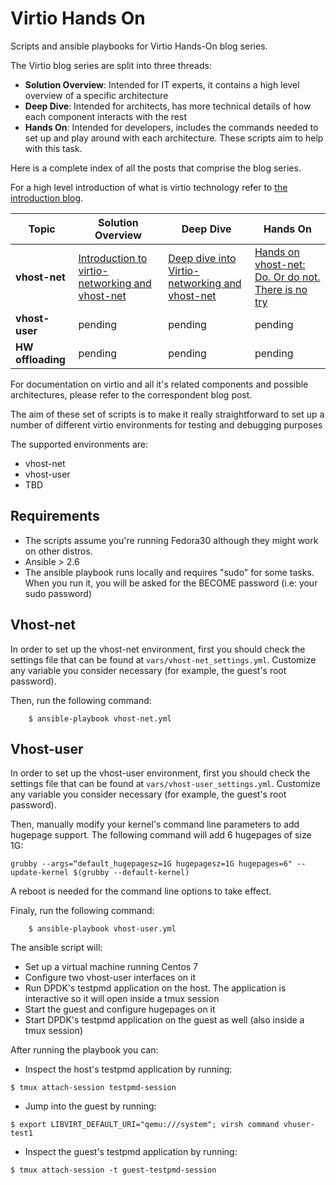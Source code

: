 # Virtio Hands On
Scripts and ansible playbooks for Virtio Hands-On blog series.

The Virtio blog series are split into three threads:

 - **Solution Overview**: Intended for IT experts, it contains a high level overview of a specific architecture
 - **Deep Dive**: Intended for architects, has more technical details of how each component interacts with the rest
 - **Hands On**: Intended for developers, includes the commands needed to set up and play around with each architecture. These scripts aim to help with this task.

Here is a complete index of all the posts that comprise the blog series.

For a high level introduction of what is virtio technology refer to [the introduction blog](https://www.redhat.com/en/blog/introducing-virtio-networking-combining-virtualization-and-networking-modern-it).


| Topic                                | Solution Overview | Deep Dive | Hands On |
|--------------------------------------|-------------------|-----------|----------|
| **vhost-net**           | [Introduction to virtio-networking and vhost-net](https://www.redhat.com/en/blog/introduction-virtio-networking-and-vhost-net)               | [Deep dive into Virtio-networking and vhost-net](https://www.redhat.com/en/blog/deep-dive-virtio-networking-and-vhost-net) | [Hands on vhost-net: Do. Or do not. There is no try](https://www.redhat.com/en/blog/hands-vhost-net-do-or-do-not-there-no-try)  | 
| **vhost-user** | pending               | pending       | pending      |
| **HW offloading** | pending               | pending       | pending      |



For documentation on virtio and all it's related components and possible architectures, please refer to the correspondent blog post.

The aim of these set of scripts is to make it really straightforward to set up
a number of different virtio environments for testing and debugging purposes

The supported environments are:

- vhost-net
- vhost-user
- TBD


## Requirements
- The scripts assume you're running Fedora30 although they might work on other distros.
- Ansible > 2.6
- The ansible playbook runs locally and requires "sudo" for some tasks. When you run it,
you will be asked for the BECOME password (i.e: your sudo password)

## Vhost-net
In order to set up the vhost-net environment, first you should check the settings file that can be found at `vars/vhost-net_settings.yml`.
Customize any variable you consider necessary (for example, the guest's root password).

Then, run the following command:

```
    $ ansible-playbook vhost-net.yml
```

## Vhost-user
In order to set up the vhost-user environment, first you should check the settings file that can be found at `vars/vhost-user_settings.yml`.
Customize any variable you consider necessary (for example, the guest's root password).

Then, manually modify your kernel's command line parameters to add hugepage support. The following command will add 6 hugepages of size 1G:

```
grubby --args=“default_hugepagesz=1G hugepagesz=1G hugepages=6" --update-kernel $(grubby --default-kernel)
```

A reboot is needed for the command line options to take effect.

Finaly, run the following command:

```
    $ ansible-playbook vhost-user.yml
```

The ansible script will:

- Set up a virtual machine running Centos 7
- Configure two vhost-user interfaces on it
- Run DPDK's testpmd application on the host. The application is interactive so
it will open inside a tmux session
- Start the guest and configure hugepages on it
- Start DPDK's testpmd application on the guest as well (also inside a tmux session)

After running the playbook you can:
- Inspect the host's testpmd application by running:

```
$ tmux attach-session testpmd-session
```

- Jump into the guest by running:

```
$ export LIBVIRT_DEFAULT_URI="qemu:///system"; virsh command vhuser-test1
```

- Inspect the guest's testpmd application by running:

```
$ tmux attach-session -t guest-testpmd-session
```

